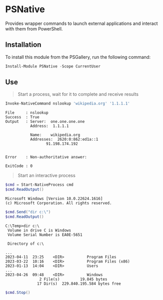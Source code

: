 ﻿# PSNative

Provides wrapper commands to launch external applications and interact with them from PowerShell.

## Installation

To install this module from the PSGallery, run the following command:

```powershell
Install-Module PSNative -Scope CurrentUser
```

## Use

> Start a process, wait for it to complete and receive results

```powershell
Invoke-NativeCommand nslookup 'wikipedia.org' '1.1.1.1'
```

```text
File     : nslookup
Success  : True
Output   : Server:  one.one.one.one
           Address:  1.1.1.1

           Name:    wikipedia.org
           Addresses:  2620:0:862:ed1a::1
                  91.198.174.192


Error    : Non-authoritative answer:

ExitCode : 0
```

> Start an interactive process

```powershell
$cmd = Start-NativeProcess cmd
$cmd.ReadOutput()
```

```text
Microsoft Windows [Version 10.0.22624.1616]
(c) Microsoft Corporation. All rights reserved.

```

```powershell
$cmd.Send("dir c:\")
$cmd.ReadOutput()
```

```text
C:\Temp>dir c:\
 Volume in drive C is Windows
 Volume Serial Number is EA0E-5651

 Directory of c:\

...
2023-04-11  23:25    <DIR>          Program Files
2023-03-22  10:16    <DIR>          Program Files (x86)
2023-01-13  14:04    <DIR>          Users
...
2023-04-26  09:48    <DIR>          Windows
               2 File(s)         19.845 bytes
              17 Dir(s)  229.840.195.584 bytes free
```

```powershell
$cmd.Stop()
```
